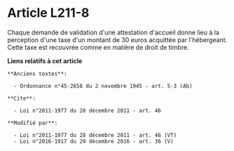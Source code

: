 # Article L211-8

Chaque demande de validation d'une attestation d'accueil donne lieu à la perception d'une taxe d'un montant de 30 euros
acquittée par l'hébergeant. Cette taxe est recouvrée comme en matière de droit de timbre.

**Liens relatifs à cet article**

	**Anciens textes**:

	  - Ordonnance n°45-2658 du 2 novembre 1945 - art. 5-3 (Ab)

	**Cite**:

	  - Loi n°2011-1977 du 28 décembre 2011 - art. 46

	**Modifié par**:

	  - Loi n°2011-1977 du 28 décembre 2011 - art. 46 (VT)
	  - Loi n°2016-1917 du 29 décembre 2016 - art. 36 (V)
